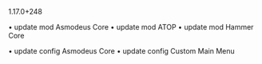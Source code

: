 1.17.0+248

• update mod Asmodeus Core
• update mod ATOP
• update mod Hammer Core

• update config Asmodeus Core
• update config Custom Main Menu
